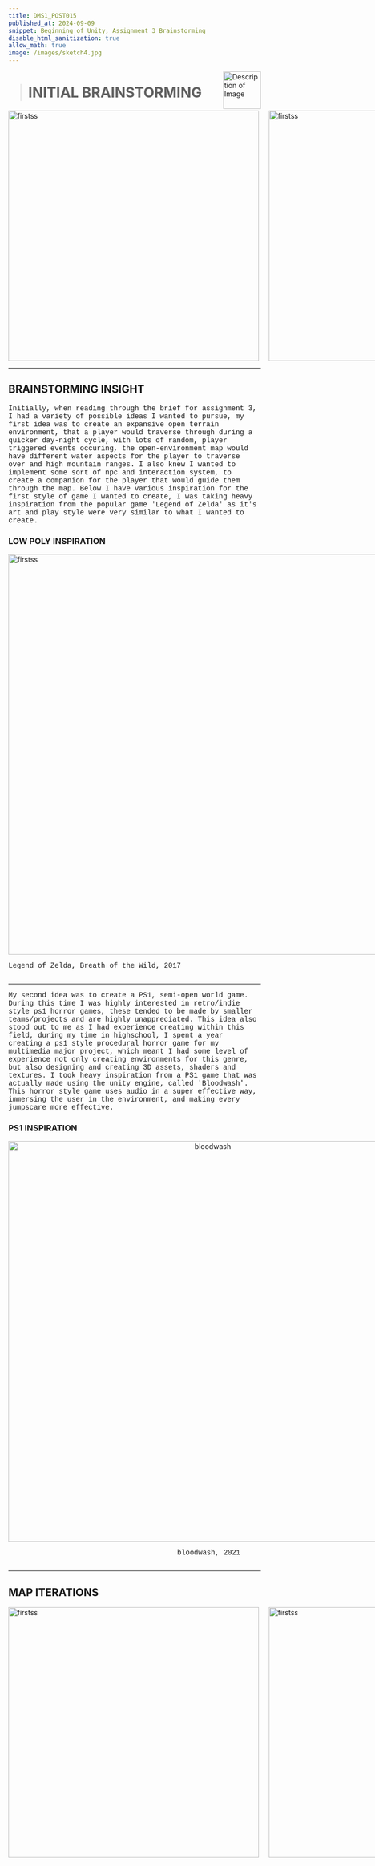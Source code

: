 ```yaml
---
title: DMS1_POST015
published_at: 2024-09-09
snippet: Beginning of Unity, Assignment 3 Brainstorming
disable_html_sanitization: true
allow_math: true
image: /images/sketch4.jpg
---
```


<img src="https://www.hardjewelry.com/cdn/shop/files/ezgif.com-gif-maker_3.gif?v=1649272041" alt="Description of Image" style="float:right; margin-left:20px; width:75px; height:auto;">

># **INITIAL BRAINSTORMING**

<div style="display: flex; justify-content: center; gap: 20px; margin: 0 auto; width: fit-content;">
  <img src="UnityDocumentation/brainstorming1.jpeg" alt="firstss" width="500" height="500">
  <img src="UnityDocumentation/brainstorming2.jpeg" alt="firstss" width="500" height="500">
</div>


---
## **BRAINSTORMING INSIGHT**

<style>
  .custom-font {
    font-family: 'Courier New', Courier, monospace;
  }
</style>

<p class="custom-font">
Initially, when reading through the brief for assignment 3, I had a variety of possible ideas I wanted to pursue, my first idea was to create an expansive open terrain environment, that a player would traverse through during a quicker day-night cycle, with lots of random, player triggered events occuring, the open-environment map would have different water aspects for the player to traverse over and high mountain ranges. I also knew I wanted to implement some sort of npc and interaction system, to create a companion for the player that would guide them through the map. Below I have various inspiration for the first style of game I wanted to create, I was taking heavy inspiration from the popular game 'Legend of Zelda' as it's art and play style were very similar to what I wanted to create.

### **LOW POLY INSPIRATION**
<div style="display: flex; justify-content: center; gap: 20px; margin: 0 auto; width: fit-content;">
    <div style="text-align: left;">
        <img src="UnityDocumentation/breath.jpg" alt="firstss" width="800" height="800">
        <p style="font-family: 'Courier New', Courier, monospace;">Legend of Zelda, Breath of the Wild, 2017</p>
    </div>
    <div style="text-align: left;">
        <img src="UnityDocumentation/lowpolydude.webp" alt="firstss" width="800" height="800">
        <p style="font-family: 'Courier New', Courier, monospace;">Sludge Life, 2020</p>
    </div>
    <div style="text-align: left;">
        <img src="UnityDocumentation/eldenring.jpg" alt="firstss" width="800" height="800">
        <p style="font-family: 'Courier New', Courier, monospace;">Elden Ring, 2022</p>
    </div>
</div>

---

<style>
  .custom-font {
    font-family: 'Courier New', Courier, monospace;
  }
</style>

<p class="custom-font">
My second idea was to create a PS1, semi-open world game. During this time I was highly interested in retro/indie style ps1 horror games, these tended to be made by smaller teams/projects and are highly unappreciated. This idea also stood out to me as I had experience creating within this field, during my time in highschool, I spent a year creating a ps1 style procedural horror game for my multimedia major project, which meant I had some level of experience not only creating environments for this genre, but also designing and creating 3D assets, shaders and textures. I took heavy inspiration from a PS1 game that was actually made using the unity engine, called 'Bloodwash'. This horror style game uses audio in a super effective way, immersing the user in the environment, and making every jumpscare more effective.

### **PS1 INSPIRATION**


<div style="display: flex; justify-content: center; gap: 20px; margin: 0 auto; width: fit-content;">
    <div style="text-align: center;">
        <img src="UnityDocumentation/bloodwash.webp" alt="bloodwash" width="800" height="800">
        <p style="font-family: 'Courier New', Courier, monospace;">bloodwash, 2021</p> 
    </div>
    <div style="text-align: center;">
        <img src="UnityDocumentation/silent hill.gif" alt="Silent Hill" width="800" height="800">
        <p style="font-family: 'Courier New', Courier, monospace;">Silent Hill, 1999</p>
    </div>
    <div style="text-align: center;">
        <img src="UnityDocumentation/buckshot.gif" alt="Buckshot Roulette" width="800" height="800">
        <p style="font-family: 'Courier New', Courier, monospace;">Buckshot Roulette, 2023</p>
    </div>
</div>


---

## **MAP ITERATIONS**

<div style="display: flex; justify-content: center; gap: 20px; margin: 0 auto; width: fit-content;">
  <img src="UnityDocumentation/map1.1.jpeg" alt="firstss" width="500" height="500">
  <img src="UnityDocumentation/map1.2.jpeg" alt="firstss" width="500" height="500">
</div>
